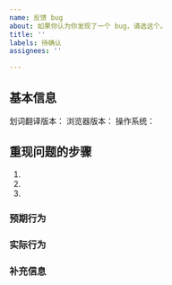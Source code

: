 ```yaml
---
name: 反馈 bug
about: 如果你认为你发现了一个 bug，请选这个。
title: ''
labels: 待确认
assignees: ''

---
```


<!-- 示例：https://github.com/lmk123/crx-selection-translate/issues/794 -->
## 基本信息

划词翻译版本：
浏览器版本：
操作系统：

## 重现问题的步骤

1.
2.
3.

### 预期行为

### 实际行为

### 补充信息
<!-- 任何你认为对解决此问题有帮助的信息，例如你自己尝试的解决方案、其它环境的表现情况等 -->
